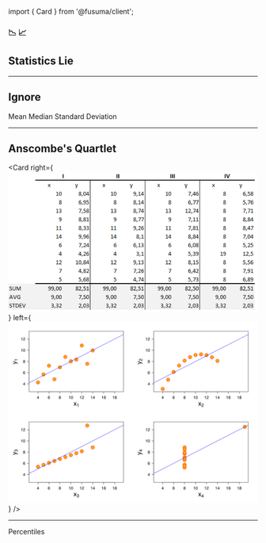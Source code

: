 import { Card } from '@fusuma/client';

### 📉 📈
## Statistics Lie

---

## Ignore
Mean
Median
Standard Deviation

---
<!-- 
    Developed by statistician Francis Anscombe
    Dataset I appears to have clean and well-fitting linear models.
    Dataset II is not distributed normally.
    In Dataset III the distribution is linear, but the calculated regression is thrown off by an outlier.
    Dataset IV shows that one outlier is enough to produce a high correlation coefficient.
-->
## Anscombe's Quartlet 

<Card
  right={<img src="../static/images/anscombe-quartlet-1.png" alt="Anscombe Quartlet - Graph" />}
  left={<img src="../static/images/anscombe-quartlet-2.png" alt="Anscombe Quartlet - Data" />}
/>

---

Percentiles

